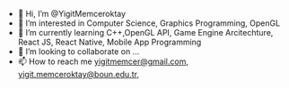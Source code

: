 - 👋 Hi, I’m @YigitMemceroktay
- 👀 I’m interested in Computer Science, Graphics Programming, OpenGL
- 🌱 I’m currently learning C++,OpenGL API, Game Engine Arcitechture, React JS, React Native, Mobile App Programming
- 💞️ I’m looking to collaborate on ...
- 📫 How to reach me yigitmemcer@gmail.com, yigit.memceroktay@boun.edu.tr, 

<!---
YigitMemceroktay/YigitMemceroktay is a ✨ special ✨ repository because its `README.md` (this file) appears on your GitHub profile.
You can click the Preview link to take a look at your changes.
--->
